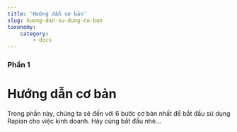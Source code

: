 ```yaml
---
title: 'Hướng dẫn cơ bản'
slug: huong-dan-su-dung-co-ban
taxonomy:
    category:
        - docs
---
```


### Phần 1

# Hướng dẫn cơ bản

Trong phần này, chúng ta sẽ đến với 6 bước cơ bản nhất để bắt đầu sử dụng Rapian cho việc kinh doanh. Hãy cùng bắt đầu nhé...
